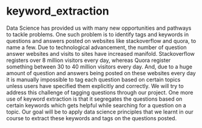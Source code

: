 # keyword_extraction
Data Science has provided us with many new opportunities and pathways to tackle problems. One such problem is to identify tags and keywords in questions and answers posted on websites like stackoverflow and quora, to name a few. Due to technological advancement, the number of question answer websites and visits to sites have increased manifold. Stackoverflow registers over 8 million visitors every day, whereas Quora register something between 30 to 40 million visitors every day. And, due to a huge amount of question and answers being posted on these websites every day it is manually impossible to tag each question based on certain topics unless users have specified them explicitly and correctly. We will try to address this challenge of tagging questions through our project. One more use of keyword extraction is that it segregates the questions based on certain keywords which gets helpful while searching for a question on a topic. Our goal will be to apply data science principles that we learnt in our course to extract these keywords and tags on the questions posted.
